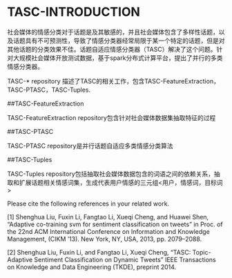 # TASC-INTRODUCTION

  社会媒体的情感分类对于话题是及其敏感的，并且社会媒体包含了多样性话题，以及话题具有不可预测性，导致了情感分类器经常局限于某一个特定的话题，但是对其他话题的分类效果不佳。话题自适应情感分类器（TASC）解决了这个问题。针对大规模社会媒体开放测试数据，基于spark分布式计算平台，提出了并行的多类情感分类器。<br>

TASC-* repository 描述了TASC的相关工作，包含TASC-FeatureExtraction，TASC-PTASC，TASC-Tuples.<br>

##TASC-FeatureExtraction

TASC-FeatureExtraction repository包含针对社会媒体数据集抽取特征的过程<br>

##TASC-PTASC

TASC-PTASC repository是并行话题自适应多类情感分类算法<br>

##TASC-Tuples

TASC-Tuples repository包括抽取社会媒体数据包含的词语之间的依赖关系，抽取和扩展话题相关情感词集，生成代表用户情感的三元组<用户，情感词，目标词><br>


Please cite the following references in your related work.<br>

[1] Shenghua Liu, Fuxin Li, Fangtao Li, Xueqi Cheng, and Huawei Shen, “Adaptive co-training svm for sentiment classification on tweets” in Proc. of the 22nd ACM International Conference on Information and Knowledge Management, (CIKM ’13). New York, NY, USA, 2013, pp. 2079–2088.<br>

[2] Shenghua Liu, Fuxin Li, and Fangtao Li, Xueqi Cheng, “TASC: Topic-Adaptive Sentiment Classification on Dynamic Tweets” IEEE Transactions on Knowledge and Data Engineering (TKDE), preprint 2014.<br>
